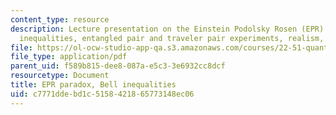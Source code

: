 ```yaml
---
content_type: resource
description: Lecture presentation on the Einstein Podolsky Rosen (EPR) paradox, Bell
  inequalities, entangled pair and traveler pair experiments, realism, and locality.
file: https://ol-ocw-studio-app-qa.s3.amazonaws.com/courses/22-51-quantum-theory-of-radiation-interactions-fall-2012/c7771ddebd1c5158421865773148ec06_MIT22_51F12_epr_bell.pdf
file_type: application/pdf
parent_uid: f589b815-dee8-087a-e5c3-3e6932cc8dcf
resourcetype: Document
title: EPR paradox, Bell inequalities
uid: c7771dde-bd1c-5158-4218-65773148ec06
---
```

